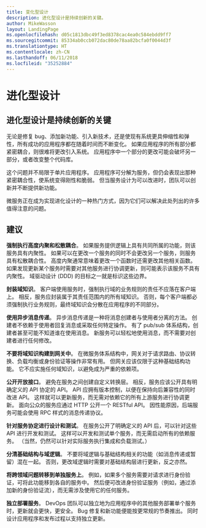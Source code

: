 ```yaml
---
title: 变化型设计
description: 进化型设计是持续创新的关键。
author: MikeWasson
layout: LandingPage
ms.openlocfilehash: d05c1813dbc49f3ed8378cac4ea0c584ebdd9ff7
ms.sourcegitcommit: 85334ab0ccb072dac80de78aa82bcfa0f0044d3f
ms.translationtype: HT
ms.contentlocale: zh-CN
ms.lasthandoff: 06/11/2018
ms.locfileid: "35252884"
---
```

# <a name="design-for-evolution"></a>进化型设计

## <a name="an-evolutionary-design-is-key-for-continuous-innovation"></a>进化型设计是持续创新的关键

无论是修复 bug、添加新功能、引入新技术，还是使现有系统更具伸缩性和弹性，所有成功的应用程序都在随着时间而不断变化。 如果应用程序的所有部分都紧密耦合，则很难将更改引入系统。 应用程序中一个部分的更改可能会破坏另一部分，或者改变整个代码库。

这个问题并不局限于单片应用程序。 应用程序可分解为服务，但仍会表现出那种紧密耦合性，使系统变得刚性和脆弱。 但当服务设计为可以改进时，团队可以创新并不断提供新功能。 

微服务正在成为实现进化设计的一种热门方式，因为它们可以解决此处列出的许多值得注意的问题。

## <a name="recommendations"></a>建议

**强制执行高度内聚和松散耦合**。 如果服务提供逻辑上具有共同所属的功能，则该服务具有内聚性。 如果可以在更改一个服务的同时不会更改另一个服务，则服务具有松散耦合性。 高度内聚通常意味着更改一个函数时还需更改其他相关函数。 如果发现更新某个服务时需要对其他服务进行协调更新，则可能表示该服务不具有内聚性。 域驱动设计 (DDD) 的目标之一就是标识这些边界。

**封装域知识**。 客户端使用服务时，强制执行域的业务规则的责任不应落在客户端上。 相反，服务应封装属于其责任范围内的所有域知识。 否则，每个客户端都必须强制执行业务规则，最终域知识会分散在应用程序的不同部分。 

**使用异步消息传递**。 异步消息传递是一种将消息创建者与使用者分离的方法。 创建者不依赖于使用者回复消息或采取任何特定操作。 有了 pub/sub 体系结构，创建者甚至可能不知道谁在使用消息。 新服务可以轻松地使用消息，而不需要对创建者进行任何修改。

**不要将域知识构建到网关中**。 在微服务体系结构中，网关对于请求路由、协议转换、负载均衡或身份验证等操作非常有用。 但网关应该仅限于这种基础结构功能。 它不应实施任何域知识，以避免成为严重的依赖项。

**公开开放接口**。 避免在服务之间创建自定义转换层。 相反，服务应该公开具有明确定义的 API 协定的 API。 API 应拥有版本控制，以便在保持向后兼容性的同时改进 API。 这样就可以更新服务，而无需对依赖它的所有上游服务进行协调更新。 面向公众的服务应通过 HTTP 公开一个 RESTful API。 因性能原因，后端服务可能会使用 RPC 样式的消息传递协议。 

**针对服务协定进行设计和测试**。 在服务公开了明确定义的 API 后，可以针对这些 API 进行开发和测试。 这样可以开发和测试单个服务，而无需启动所有的依赖服务。 （当然，仍然可以针对实际服务执行集成和负载测试。）

**分清基础结构与域逻辑**。 不要将域逻辑与基础结构相关的功能（如消息传递或暂留）混在一起。 否则，更改域逻辑时需要对基础结构层进行更新，反之亦然。 

**将跨领域问题转移到单独服务上**。 例如，如果多个服务需要对请求进行身份验证，可将此功能移到各自的服务中。 然后便可改进身份验证服务（例如，通过添加新的身份验证流），而无需涉及使用它的任何服务。

**独立部署服务**。 DevOps 团队可以独立地为应用程序中的其他服务部署单个服务时，更新就会更快，更安全。 Bug 修复和新功能便能按更常规的节奏推出。 同时设计应用程序和发布过程以支持独立更新。